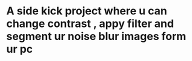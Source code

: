 # A side kick project where u can change contrast , appy filter and segment ur noise blur images form ur pc
